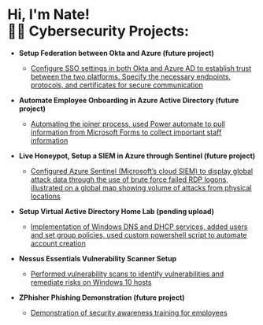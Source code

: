 <h1>Hi, I'm Nate! <br/><a 


<h2>👨‍💻 Cybersecurity Projects:</h2>

- <b>Setup Federation between Okta and Azure (future project) </b>
  - [Configure SSO settings in both Okta and Azure AD to establish trust between the two platforms. Specify the necessary endpoints, protocols, and certificates for secure communication](https://www.youtube.com/watch?v=dkhlwMFmEmM)
- <b>Automate Employee Onboarding in Azure Active Directory (future project) </b>
  - [Automating the joiner process, used Power automate to pull information from Microsoft Forms to collect important staff information](https://www.youtube.com/watch?v=dkhlwMFmEmM)
- <b>Live Honeypot, Setup a SIEM in Azure through Sentinel (future project) </b>
  - [Configured Azure Sentinel (Microsoft’s cloud SIEM) to display global attack data through the use of brute force failed RDP logons, illustrated on a global map showing volume of attacks from physical locations](https://www.youtube.com/watch?v=dkhlwMFmEmM)
- <b>Setup Virtual Active Directory Home Lab (pending upload) </b>
  - [Implementation of Windows DNS and DHCP services, added users and set group policies, used custom powershell script to automate account creation](https://www.youtube.com/watch?v=dkhlwMFmEmM) <b><i></b></i>
- <b>Nessus Essentials Vulnerability Scanner Setup</b>
  - [Performed vulnerability scans to identify vulnerabilities and remediate risks on Windows 10 hosts](https://www.youtube.com/watch?v=dkhlwMFmEmM)




- <b>ZPhisher Phishing Demonstration (future project)</b>
  - [Demonstration of security awareness training for employees](https://www.youtube.com/watch?v=dkhlwMFmEmM)



 

<!--
**joshmadakor1/joshmadakor1** is a ✨ _special_ ✨ repository because its `README.md` (this file) appears on your GitHub profile.

Here are some ideas to get you started:

- 🔭 I’m currently working on ...
- 🌱 I’m currently learning ...
- 👯 I’m looking to collaborate on ...
- 🤔 I’m looking for help with ...
- 💬 Ask me about ...
- 📫 How to reach me: ...
- 😄 Pronouns: ...
- ⚡ Fun fact: ...
-->
